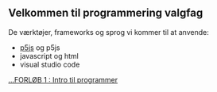 ## Velkommen til programmering valgfag

De værktøjer, frameworks og sprog vi kommer til at anvende:

- [p5js](https://editor.p5js.org/) og p5js
- javascript og html
- visual studio code 

[...FORLØB 1 : Intro til programmer](forlob1.md) 


